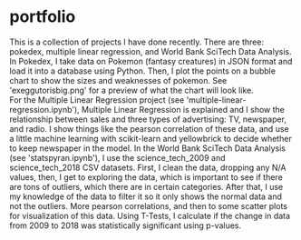 # portfolio

This is a collection of projects I have done recently.  There are three: pokedex, multiple linear regression, and World Bank SciTech Data Analysis.  
In Pokedex, I take data on Pokemon (fantasy creatures) in JSON format and load it into a database using Python.  Then, I plot the points on a bubble chart to show the sizes and weaknesses of pokemon.  See 'exeggutorisbig.png' for a preview of what the chart will look like.  
For the Multiple Linear Regression project (see 'multiple-linear-regression.ipynb'), Multiple Linear Regression is explained and I show the relationship between sales and three types of advertising: TV, newspaper, and radio.  I show things like the pearson correlation of these data, and use a little machine learning with scikit-learn and yellowbrick to decide whether to keep newspaper in the model.
In the World Bank SciTech Data Analysis (see 'statspyran.ipynb'), I use the science_tech_2009 and science_tech_2018 CSV datasets.  First, I clean the data, dropping any N/A values, then, I get to exploring the data, which is important to see if there are tons of outliers, which there are in certain categories.  After that, I use my knowledge of the data to filter it so it only shows the normal data and not the outliers.  More pearson correlations, and then to some scatter plots for visualization of this data.  Using T-Tests, I calculate if the change in data from 2009 to 2018 was statistically significant using p-values.
